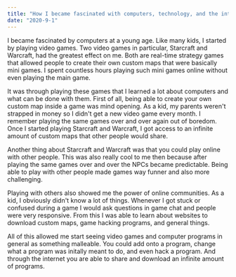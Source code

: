 ```yaml
---
title: "How I became fascinated with computers, technology, and the internet"
date: "2020-9-1"
---
```


I became fascinated by computers at a young age. Like many kids, I started by playing
video games. Two video games in particular, Starcraft and Warcraft, had the greatest 
effect on me. Both are real-time strategy games that allowed people to create their 
own custom maps that were basically mini games. I spent countless hours playing such mini games online without even playing the main game.

It was through playing these games that I learned a lot about computers and what can be done with them.
First of all, being able to create your own custom map inside a game was mind opening. As a kid, my parents weren't strapped in money so I didn't get a new video game every month.
I remember playing the same games over and over again out of boredom. Once I started playing Starcraft and Warcraft, I got access to an infinite amount of custom maps that other people would share.

Another thing about Starcraft and Warcraft was that you could play online with other people. This was also really cool to me then because after playing the same games over and over 
the NPCs became predictable. Being able to play with other people made games way funner and also more challenging. 

Playing with others also showed me the power of online communities. As a kid, I obviously didn't know a lot of things. Whenever I got stuck or confused during a game I would ask
questions in game chat and people were very responsive. From this I was able to learn about websites to download custom maps, game hacking programs, and general things.

All of this allowed me start seeing video games and computer programs in general as something malleable. You could add onto a program, change what a program was initally meant to do, and even hack a program. And through the internet you are able to share and download an infinite amount of programs.